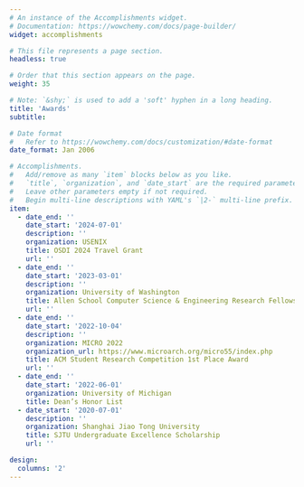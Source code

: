 ```yaml
---
# An instance of the Accomplishments widget.
# Documentation: https://wowchemy.com/docs/page-builder/
widget: accomplishments

# This file represents a page section.
headless: true

# Order that this section appears on the page.
weight: 35

# Note: `&shy;` is used to add a 'soft' hyphen in a long heading.
title: 'Awards'
subtitle:

# Date format
#   Refer to https://wowchemy.com/docs/customization/#date-format
date_format: Jan 2006

# Accomplishments.
#   Add/remove as many `item` blocks below as you like.
#   `title`, `organization`, and `date_start` are the required parameters.
#   Leave other parameters empty if not required.
#   Begin multi-line descriptions with YAML's `|2-` multi-line prefix.
item:
  - date_end: ''
    date_start: '2024-07-01'
    description: ''
    organization: USENIX
    title: OSDI 2024 Travel Grant
    url: ''
  - date_end: ''
    date_start: '2023-03-01'
    description: ''
    organization: University of Washington
    title: Allen School Computer Science & Engineering Research Fellowship
    url: ''
  - date_end: ''
    date_start: '2022-10-04'
    description: ''
    organization: MICRO 2022
    organization_url: https://www.microarch.org/micro55/index.php
    title: ACM Student Research Competition 1st Place Award
    url: ''
  - date_end: ''
    date_start: '2022-06-01'
    organization: University of Michigan
    title: Dean’s Honor List 
  - date_start: '2020-07-01'
    description: ''
    organization: Shanghai Jiao Tong University
    title: SJTU Undergraduate Excellence Scholarship
    url: ''

design:
  columns: '2'
---
```

